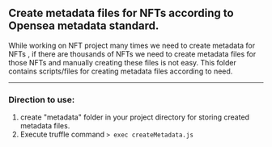 ## Create metadata files for NFTs according to Opensea metadata standard.
While working on NFT project many times we need to create metadata for NFTs , if there are thousands of NFTs we need to create metadata files for those NFTs and
manually creating these files is not easy. This folder contains scripts/files for creating metadata files according to need. 

----
### Direction to use:
1. create "metadata" folder in your project directory for storing created metadata files.
2. Execute truffle command `> exec createMetadata.js`
